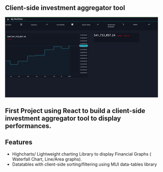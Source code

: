 ## Client-side investment aggregator tool

<img src="https://github.com/IbrahimSam96/Dashx/blob/main/public/Screen.PNG" width="800">

## First Project using React to build a client-side investment aggregator tool to display performances.  

## Features 
- Highcharts/ Lightweight charting Library to display Financial Graphs ( Waterfall Chart, Line/Area graphs). 
- Datatables with client-side sorting/filtering using MUI data-tables library
